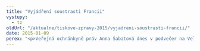 ```yaml
---
title: "Vyjádření soustrasti Francii"
vystupy:
  - tz
oldUrl: "/aktualne/tiskove-zpravy-2015/vyjadreni-soustrasti-francii/"
date: 2015-01-09
perex: "<p>Veřejná ochránkyně práv Anna Šabatová dnes v podvečer na Velvyslanectví Francie v Praze zápisem do kondolenční knihy vyjádřila soustrast Francii a jejímu lidu nad oběťmi teroristického útoku v Paříži.</p>"
---
```


<!-- imported from the old website -->

